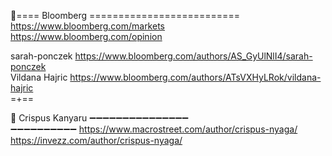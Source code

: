 







🔰==== Bloomberg ==========================  
https://www.bloomberg.com/markets   
https://www.bloomberg.com/opinion   

sarah-ponczek  https://www.bloomberg.com/authors/AS_GyUlNlI4/sarah-ponczek     
Vildana Hajric  https://www.bloomberg.com/authors/ATsVXHyLRok/vildana-hajric    
=+==  

🔰 Crispus Kanyaru ➖➖➖➖➖➖➖➖➖➖➖➖➖➖➖   
➖➖➖➖➖➖➖➖➖➖
https://www.macrostreet.com/author/crispus-nyaga/     
https://invezz.com/author/crispus-nyaga/   
